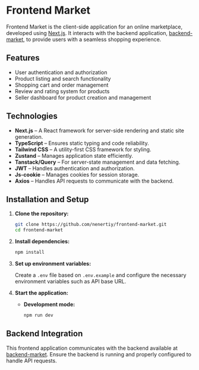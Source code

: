 # Frontend Market

Frontend Market is the client-side application for an online marketplace, developed using [Next.js](https://nextjs.org/). It interacts with the backend application, [backend-market](https://github.com/nenertiy/backend-market), to provide users with a seamless shopping experience.

## Features

- User authentication and authorization
- Product listing and search functionality
- Shopping cart and order management
- Review and rating system for products
- Seller dashboard for product creation and management

## Technologies

- **Next.js** – A React framework for server-side rendering and static site generation.
- **TypeScript** – Ensures static typing and code reliability.
- **Tailwind CSS** – A utility-first CSS framework for styling.
- **Zustand** – Manages application state efficiently.
- **Tanstack/Query** – For server-state management and data fetching.
- **JWT** – Handles authentication and authorization.
- **Js-cookie** – Manages cookies for session storage.
- **Axios** – Handles API requests to communicate with the backend.

## Installation and Setup

1. **Clone the repository:**
   ```bash
   git clone https://github.com/nenertiy/frontend-market.git
   cd frontend-market
   ```

2. **Install dependencies:**
   ```bash
   npm install
   ```

3. **Set up environment variables:**
   
   Create a `.env` file based on `.env.example` and configure the necessary environment variables such as API base URL.

4. **Start the application:**

   - **Development mode:**
     ```bash
     npm run dev
     ```

## Backend Integration

This frontend application communicates with the backend available at [backend-market](https://github.com/nenertiy/backend-market). Ensure the backend is running and properly configured to handle API requests.

